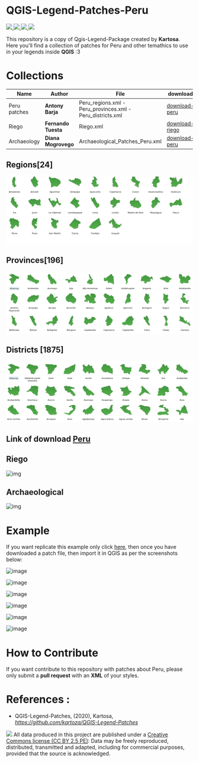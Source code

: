 # QGIS-Legend-Patches-Peru

<p>
 <a href="https://github.com/qgispe">
  <img src="https://img.shields.io/badge/QGIS_Perú-%258f01.svg?&style=for-the-badge&logo=qgis&logoColor=white" height="23">
  </a>
 <a href="https://github.com/qgispe">
  <img src="https://img.shields.io/github/forks/barja8/QGIS-Patches-Peru?style=for-the-badge" height="23">
  </a>
 <a href="https://github.com/qgispe">
  <img src="https://img.shields.io/github/stars/barja8/QGIS-Patches-Peru?style=for-the-badge" height="23">
  </a>
 <a href="https://github.com/qgispe">
  <img src="https://img.shields.io/badge/Autor-Antony%20M.%20Barja-lightgrey?style=for-the-badge" height="23">
  </a>

<p>



This repository is a copy of Qgis-Legend-Package created by **Kartosa**.
Here you'll find a collection of patches for Peru and other temathics to use in your legends inside **QGIS** :3 

# Collections

Name | Author | File | download
-----|--------|-------|-------
Peru patches | **Antony Barja** | Peru_regions.xml - Peru_provinces.xml - Peru_districts.xml | [download-peru](https://github.com/qgisper/QGIS-Patches-Peru/raw/master/Peru%20Patches/Peru_patches.tar)
Riego | **Fernando Tuesta** | Riego.xml |[download-riego](https://github.com/qgispe/QGIS-Patches-Peru/raw/master/Riego/Riego.zip)
Archaeology |**Diana Mogrovego**| Archaeological_Patches_Peru.xml| [download-peru](https://github.com/qgisper/QGIS-Patches-Peru/raw/master/Peru%20Patches/Peru_patches.tar)



## Regions[24]
![img](https://github.com/barja8/QGIS-Patches-Peru/blob/master/Peru%20Patches/Peru_regions.png?raw=true)

## Provinces[196]
![img](https://github.com/barja8/QGIS-Patches-Peru/blob/master/Peru%20Patches/Peru_provinces.png?raw=true)

## Districts [1875]
![img](https://raw.githubusercontent.com/barja8/QGIS-Patches-Peru/master/Peru%20Patches/Peru_districts.png)

## Link of download [Peru](https://github.com/qgisper/QGIS-Patches-Peru/raw/master/Peru%20Patches/Peru_patches.tar)

## Riego

![img](https://raw.githubusercontent.com/qgispe/QGIS-Patches-Peru/master/Riego/Riego.png)


## Archaeological

![img](https://raw.githubusercontent.com/qgispe/QGIS-Patches-Peru/master/Archaeology%20Patches/assets/archaeology-51e47320.jpg)

# Example

If you want replicate this example only click [here](https://github.com/qgispe/QGIS-Patches-Peru/raw/master/Example/Example.tar), then once you have downloaded a patch file, then import it in QGIS as per the screenshots below:

![image](https://github.com/barja8/Friends/blob/master/QGIS/Img/patches/img01.png?raw=true)

![image](https://github.com/barja8/Friends/blob/master/QGIS/Img/patches/img02.png?raw=true)

![image](https://github.com/barja8/Friends/blob/master/QGIS/Img/patches/img03.png?raw=true)

![image](https://github.com/barja8/Friends/blob/master/QGIS/Img/patches/img04.png?raw=true)

![image](https://github.com/barja8/Friends/blob/master/QGIS/Img/patches/img05.png?raw=true)

![image](https://github.com/barja8/Friends/blob/master/QGIS/Img/patches/TopoMap.png?raw=true)

# How to Contribute
If you want contribute to this repository with patches about Peru, please only submit a **pull request** with an **XML** of your styles.

# References : 

* QGIS-Legend-Patches, (2020), Kartosa, *https://github.com/kartoza/QGIS-Legend-Patches*

![](https://github.com/barja8/Friends/blob/master/QGIS/Img/icons/istat88x31.png?raw=true) All data produced in this project are published under a [Creative Commons license (CC BY 2.5 PE)]((https://creativecommons.org/share-your-work/)): Data may be freely reproduced, distributed, transmitted and adapted, including for commercial purposes, provided that the source is acknowledged.
